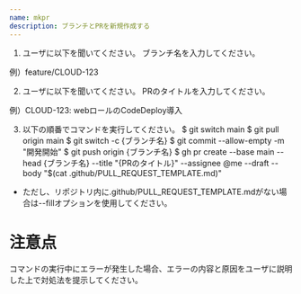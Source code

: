 ```yaml
---
name: mkpr
description: ブランチとPRを新規作成する
---
```


1. ユーザに以下を聞いてください。
ブランチ名を入力してください。

例）feature/CLOUD-123

2. ユーザに以下を聞いてください。
PRのタイトルを入力してください。

例）CLOUD-123: webロールのCodeDeploy導入

3. 以下の順番でコマンドを実行してください。
$ git switch main
$ git pull origin main
$ git switch -c {ブランチ名}
$ git commit --allow-empty -m "開発開始"
$ git push origin {ブランチ名}
$ gh pr create --base main --head {ブランチ名} --title "{PRのタイトル}" --assignee @me --draft --body "$(cat .github/PULL_REQUEST_TEMPLATE.md)"
  * ただし、リポジトリ内に.github/PULL_REQUEST_TEMPLATE.mdがない場合は--fillオプションを使用してください。

# 注意点
コマンドの実行中にエラーが発生した場合、エラーの内容と原因をユーザに説明した上で対処法を提示してください。
